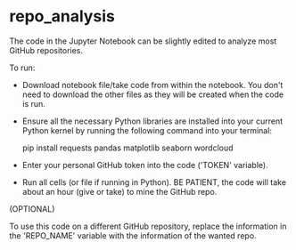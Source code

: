 # repo_analysis

The code in the Jupyter Notebook can be slightly edited to analyze most GitHub repositories.

To run:

* Download notebook file/take code from within the notebook. You don't need to download the other files as they will be created when the code is run.
  
* Ensure all the necessary Python libraries are installed into your current Python kernel by running the following command into your terminal:

  pip install requests pandas matplotlib seaborn wordcloud

* Enter your personal GitHub token into the code ('TOKEN' variable).

* Run all cells (or file if running in Python). BE PATIENT, the code will take about an hour (give or take) to mine the GitHub repo.

(OPTIONAL)

To use this code on a different GitHub repository, replace the information in the 'REPO_NAME' variable with the information of the wanted repo.
